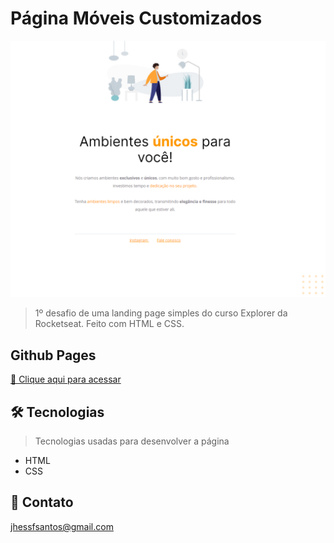# Página Móveis Customizados

![preview](/.github/preview.png)

> 1º desafio de uma landing page simples do curso Explorer da Rocketseat. Feito com HTML e CSS.

## Github Pages
[🔗 Clique aqui para acessar](https://jhessfrois.github.io/moveis-customizados/)

## 🛠 Tecnologias
> Tecnologias usadas para desenvolver a página

- HTML
- CSS

## 🖤 Contato

jhessfsantos@gmail.com
